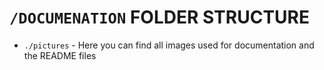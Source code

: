 # `/DOCUMENATION` FOLDER STRUCTURE


* `./pictures` - Here you can find all images used for documentation and the README files
